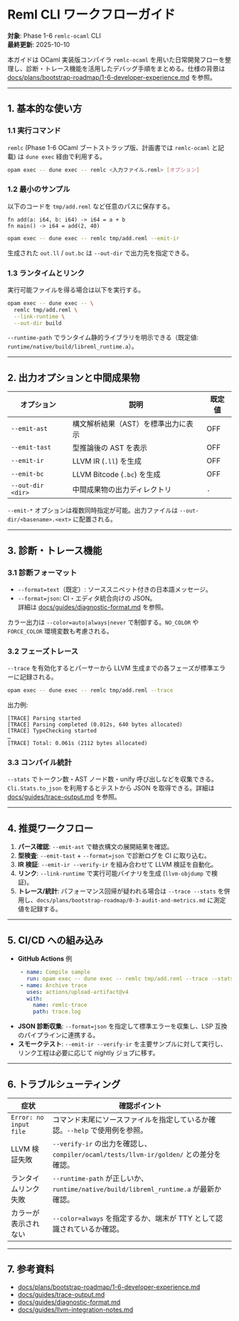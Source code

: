 # Reml CLI ワークフローガイド

**対象**: Phase 1-6 `remlc-ocaml` CLI  
**最終更新**: 2025-10-10

本ガイドは OCaml 実装版コンパイラ `remlc-ocaml` を用いた日常開発フローを整理し、診断・トレース機能を活用したデバッグ手順をまとめる。仕様の背景は [docs/plans/bootstrap-roadmap/1-6-developer-experience.md](../plans/bootstrap-roadmap/1-6-developer-experience.md) を参照。

---

## 1. 基本的な使い方

### 1.1 実行コマンド

`remlc` (Phase 1-6 OCaml ブートストラップ版、計画書では `remlc-ocaml` と記載) は `dune exec` 経由で利用する。

```bash
opam exec -- dune exec -- remlc <入力ファイル.reml> [オプション]
```

### 1.2 最小のサンプル

以下のコードを `tmp/add.reml` など任意のパスに保存する。

```reml
fn add(a: i64, b: i64) -> i64 = a + b
fn main() -> i64 = add(2, 40)
```

```bash
opam exec -- dune exec -- remlc tmp/add.reml --emit-ir
```

生成された `out.ll` / `out.bc` は `--out-dir` で出力先を指定できる。

### 1.3 ランタイムとリンク

実行可能ファイルを得る場合は以下を実行する。

```bash
opam exec -- dune exec -- \
  remlc tmp/add.reml \
  --link-runtime \
  --out-dir build
```

`--runtime-path` でランタイム静的ライブラリを明示できる（既定値: `runtime/native/build/libreml_runtime.a`）。

---

## 2. 出力オプションと中間成果物

| オプション | 説明 | 既定値 |
| --- | --- | --- |
| `--emit-ast` | 構文解析結果（AST）を標準出力に表示 | OFF |
| `--emit-tast` | 型推論後の AST を表示 | OFF |
| `--emit-ir` | LLVM IR (`.ll`) を生成 | OFF |
| `--emit-bc` | LLVM Bitcode (`.bc`) を生成 | OFF |
| `--out-dir <dir>` | 中間成果物の出力ディレクトリ | `.` |

`--emit-*` オプションは複数同時指定が可能。出力ファイルは `--out-dir/<basename>.<ext>` に配置される。

---

## 3. 診断・トレース機能

### 3.1 診断フォーマット

- `--format=text`（既定）: ソーススニペット付きの日本語メッセージ。
- `--format=json`: CI・エディタ統合向けの JSON。  
  詳細は [docs/guides/diagnostic-format.md](diagnostic-format.md) を参照。

カラー出力は `--color=auto|always|never` で制御する。`NO_COLOR` や `FORCE_COLOR` 環境変数も考慮される。

### 3.2 フェーズトレース

`--trace` を有効化するとパーサーから LLVM 生成までの各フェーズが標準エラーに記録される。

```bash
opam exec -- dune exec -- remlc tmp/add.reml --trace
```

出力例:

```
[TRACE] Parsing started
[TRACE] Parsing completed (0.012s, 640 bytes allocated)
[TRACE] TypeChecking started
…
[TRACE] Total: 0.061s (2112 bytes allocated)
```

### 3.3 コンパイル統計

`--stats` でトークン数・AST ノード数・unify 呼び出しなどを収集できる。`Cli.Stats.to_json` を利用するとテストから JSON を取得できる。詳細は [docs/guides/trace-output.md](trace-output.md) を参照。

---

## 4. 推奨ワークフロー

1. **パース確認**: `--emit-ast` で糖衣構文の展開結果を確認。
2. **型検査**: `--emit-tast` + `--format=json` で診断ログを CI に取り込む。
3. **IR 検証**: `--emit-ir --verify-ir` を組み合わせて LLVM 検証を自動化。
4. **リンク**: `--link-runtime` で実行可能バイナリを生成 (`llvm-objdump` で検証)。
5. **トレース/統計**: パフォーマンス回帰が疑われる場合は `--trace --stats` を併用し、`docs/plans/bootstrap-roadmap/0-3-audit-and-metrics.md` に測定値を記録する。

---

## 5. CI/CD への組み込み

- **GitHub Actions** 例

```yaml
    - name: Compile sample
      run: opam exec -- dune exec -- remlc tmp/add.reml --trace --stats 2>trace.log
    - name: Archive trace
      uses: actions/upload-artifact@v4
      with:
        name: remlc-trace
        path: trace.log
```

- **JSON 診断収集**: `--format=json` を指定して標準エラーを収集し、LSP 互換のパイプラインに連携する。
- **スモークテスト**: `--emit-ir --verify-ir` を主要サンプルに対して実行し、リンク工程は必要に応じて nightly ジョブに移す。

---

## 6. トラブルシューティング

| 症状 | 確認ポイント |
| --- | --- |
| `Error: no input file` | コマンド末尾にソースファイルを指定しているか確認。`--help` で使用例を参照。 |
| LLVM 検証失敗 | `--verify-ir` の出力を確認し、`compiler/ocaml/tests/llvm-ir/golden/` との差分を確認。 |
| ランタイムリンク失敗 | `--runtime-path` が正しいか、`runtime/native/build/libreml_runtime.a` が最新か確認。 |
| カラーが表示されない | `--color=always` を指定するか、端末が TTY として認識されているか確認。 |

---

## 7. 参考資料

- [docs/plans/bootstrap-roadmap/1-6-developer-experience.md](../plans/bootstrap-roadmap/1-6-developer-experience.md)
- [docs/guides/trace-output.md](trace-output.md)
- [docs/guides/diagnostic-format.md](diagnostic-format.md)
- [docs/guides/llvm-integration-notes.md](llvm-integration-notes.md)
